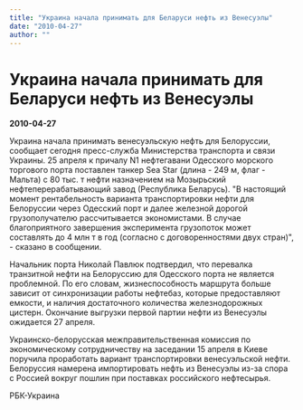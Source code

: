 ```yaml
---
title: "Украина начала принимать для Беларуси нефть из Венесуэлы"
date: "2010-04-27"
author: ""
---
```


# Украина начала принимать для Беларуси нефть из Венесуэлы

**2010-04-27** 

Украина начала принимать венесуэльскую нефть для Белоруссии, сообщает сегодня пресс-служба Министерства транспорта и связи Украины. 25 апреля к причалу N1 нефтегавани Одесского морского торгового порта поставлен танкер Sea Star (длина - 249 м, флаг - Мальта) с 80 тыс. т нефти назначением на Мозырьский нефтеперерабатывающий завод (Республика Беларусь). "В настоящий момент рентабельность варианта транспортировки нефти для Белоруссии через Одесский порт и далее железной дорогой грузополучателю рассчитывается экономистами. В случае благоприятного завершения эксперимента грузопоток может составлять до 4 млн т в год (согласно с договоренностями двух стран)", - сказано в сообщении.

Начальник порта Николай Павлюк подтвердил, что перевалка транзитной нефти на Белоруссию для Одесского порта не является проблемной. По его словам, жизнеспособность маршрута больше зависит от синхронизации работы нефтебаз, которые предоставляют емкости, и наличия достаточного количества железнодорожных цистерн. Окончание выгрузки первой партии нефти из Венесуэлы ожидается 27 апреля.

Украинско-белорусская межправительственная комиссия по экономическому сотрудничеству на заседании 15 апреля в Киеве поручила проработать вариант транспортировки венесуэльской нефти. Белоруссия намерена импортировать нефть из Венесуэлы из-за спора с Россией вокруг пошлин при поставках российского нефтесырья.

РБК-Украина